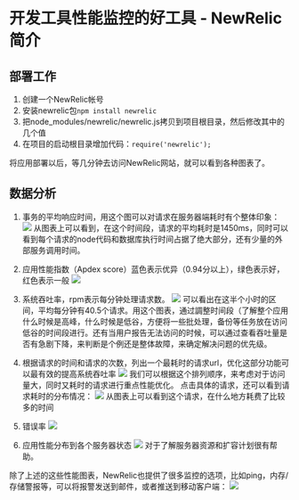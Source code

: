 # 开发工具性能监控的好工具 - NewRelic 简介

## 部署工作

1. 创建一个NewRelic帐号
2. 安装newrelic包`npm install newrelic`
3. 把node_modules/newrelic/newrelic.js拷贝到项目根目录，然后修改其中的几个值
4. 在项目的启动根目录增加代码：`require('newrelic');`

将应用部署以后，等几分钟去访问NewRelic网站，就可以看到各种图表了。

## 数据分析

1. 事务的平均响应时间，用这个图可以对请求在服务器端耗时有个整体印象： 
![](http://i.imgur.com/ev5e7Pl.png)
从图表上可以看到，在这个时间段，请求的平均耗时是1450ms，同时可以看到每个请求的node代码和数据库执行时间占据了绝大部分，还有少量的外部服务调用时间。

2. 应用性能指数（Apdex score）蓝色表示优异（0.94分以上），绿色表示好，红色表示一般
![](http://i.imgur.com/IpTqoIh.png)

3. 系统吞吐率，rpm表示每分钟处理请求数。
![](http://i.imgur.com/dg3nGgI.png)
可以看出在这半个小时的区间，平均每分钟有40.5个请求。用这个图表，通过調整时间段（了解整个应用什么时候是高峰，什么时候是低谷，方便将一些批处理，备份等任务放在访问低谷的时间段进行。还有当用户报告无法访问的时候，可以通过查看吞吐量是否有急剧下降，来判断是个例还是整体故障，来确定解决问题的优先级。

4. 根据请求的时间和请求的次数，列出一个最耗时的请求url，优化这部分功能可以最有效的提高系统吞吐率
![](http://i.imgur.com/q4kKb7W.png)
我们可以根据这个排列顺序，来考虑对于访问量大，同时又耗时的请求进行重点性能优化。 点击具体的请求，还可以看到请求耗时的分布情况： 
![](http://i.imgur.com/vBPLvXf.png)
从图表上可以看到这个请求，在什么地方耗费了比较多的时间

5. 错误率 
![](http://i.imgur.com/4hEBaSF.png)

6. 应用性能分布到各个服务器状态
![](http://i.imgur.com/6EF97bK.png)
对于了解服务器资源和扩容计划很有帮助。

除了上述的这些性能图表，NewRelic也提供了很多监控的选项，比如ping，内存/存储警报等，可以将报警发送到邮件，或者推送到移动客户端：
![](http://i.imgur.com/L1m2xrS.png)